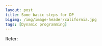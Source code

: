 ```yaml
---
layout: post
title: Some basic steps for DP
bigimg: /img/image-header/california.jpg
tags: [Dynamic programming]
---
```




Refer:

